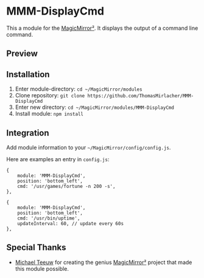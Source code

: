 # MMM-DisplayCmd
This a module for the [MagicMirror²](https://github.com/MichMich/MagicMirror). It displays the output of a command line command.

## Preview

## Installation

1. Enter module-directory: `cd ~/MagicMirror/modules`
2. Clone repository: `git clone https://github.com/ThomasMirlacher/MMM-DisplayCmd`
3. Enter new directory: `cd ~/MagicMirror/modules/MMM-DisplayCmd`
3. Install module: `npm install`

## Integration

Add module information to your `~/MagicMirror/config/config.js`.

Here are examples an entry in `config.js`:
```
{
	module: 'MMM-DisplayCmd',
	position: 'bottom_left',
	cmd: '/usr/games/fortune -n 200 -s',
},
```

```
{
	module: 'MMM-DisplayCmd',
	position: 'bottom_left',
	cmd: '/usr/bin/uptime',
	updateInterval: 60,	// update every 60s
},
```

## Special Thanks
- [Michael Teeuw](https://github.com/MichMich) for creating the genius [MagicMirror²](https://github.com/MichMich/MagicMirror/tree/develop) project that made this module possible.
